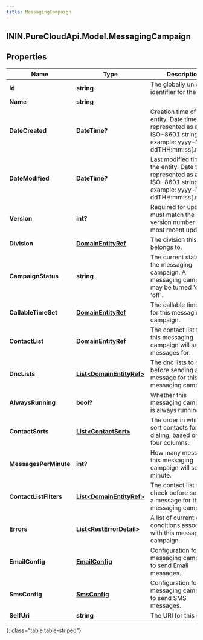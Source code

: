 ```yaml
---
title: MessagingCampaign
---
```

## ININ.PureCloudApi.Model.MessagingCampaign

## Properties

|Name | Type | Description | Notes|
|------------ | ------------- | ------------- | -------------|
| **Id** | **string** | The globally unique identifier for the object. | [optional] |
| **Name** | **string** |  | [optional] |
| **DateCreated** | **DateTime?** | Creation time of the entity. Date time is represented as an ISO-8601 string. For example: yyyy-MM-ddTHH:mm:ss[.mmm]Z | [optional] |
| **DateModified** | **DateTime?** | Last modified time of the entity. Date time is represented as an ISO-8601 string. For example: yyyy-MM-ddTHH:mm:ss[.mmm]Z | [optional] |
| **Version** | **int?** | Required for updates, must match the version number of the most recent update | [optional] |
| **Division** | [**DomainEntityRef**](DomainEntityRef.html) | The division this entity belongs to. | [optional] |
| **CampaignStatus** | **string** | The current status of the messaging campaign. A messaging campaign may be turned &#39;on&#39; or &#39;off&#39;. | [optional] |
| **CallableTimeSet** | [**DomainEntityRef**](DomainEntityRef.html) | The callable time set for this messaging campaign. | [optional] |
| **ContactList** | [**DomainEntityRef**](DomainEntityRef.html) | The contact list that this messaging campaign will send messages for. | |
| **DncLists** | [**List&lt;DomainEntityRef&gt;**](DomainEntityRef.html) | The dnc lists to check before sending a message for this messaging campaign. | [optional] |
| **AlwaysRunning** | **bool?** | Whether this messaging campaign is always running | [optional] |
| **ContactSorts** | [**List&lt;ContactSort&gt;**](ContactSort.html) | The order in which to sort contacts for dialing, based on up to four columns. | [optional] |
| **MessagesPerMinute** | **int?** | How many messages this messaging campaign will send per minute. | |
| **ContactListFilters** | [**List&lt;DomainEntityRef&gt;**](DomainEntityRef.html) | The contact list filter to check before sending a message for this messaging campaign. | [optional] |
| **Errors** | [**List&lt;RestErrorDetail&gt;**](RestErrorDetail.html) | A list of current error conditions associated with this messaging campaign. | [optional] |
| **EmailConfig** | [**EmailConfig**](EmailConfig.html) | Configuration for this messaging campaign to send Email messages. | [optional] |
| **SmsConfig** | [**SmsConfig**](SmsConfig.html) | Configuration for this messaging campaign to send SMS messages. | [optional] |
| **SelfUri** | **string** | The URI for this object | [optional] |
{: class="table table-striped"}


